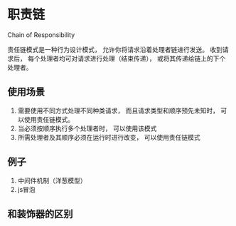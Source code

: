 # 职责链

Chain of Responsibility

责任链模式是一种行为设计模式， 允许你将请求沿着处理者链进行发送。 收到请求后， 每个处理者均可对请求进行处理（结束传递）， 或将其传递给链上的下个处理者。

## 使用场景

1. 需要使用不同方式处理不同种类请求， 而且请求类型和顺序预先未知时， 可以使用责任链模式。
2. 当必须按顺序执行多个处理者时， 可以使用该模式
3. 所需处理者及其顺序必须在运行时进行改变， 可以使用责任链模式

## 例子

1. 中间件机制（洋葱模型）
2. js冒泡

## 和装饰器的区别
